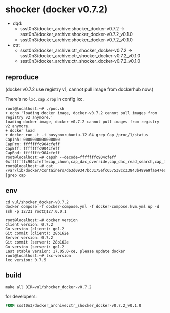 # shocker (docker v0.7.2)

* dqd: 
    * ssst0n3/docker_archive:shocker_docker-v0.7.2 -> ssst0n3/docker_archive:shocker_docker-v0.7.2_v0.1.0
    * ssst0n3/docker_archive:shocker_docker-v0.7.2_v0.1.0
* ctr: 
    * ssst0n3/docker_archive:ctr_shocker_docker-v0.7.2 -> ssst0n3/docker_archive:ctr_shocker_docker-v0.7.2_v0.1.0
    * ssst0n3/docker_archive:ctr_shocker_docker-v0.7.2_v0.1.0

## reproduce

(docker v0.7.2 use registry v1, cannot pull image from dockerhub now.)

There's no `lxc.cap.drop` in config.lxc.

```shell
root@localhost:~# ./poc.sh 
+ echo 'loading docker image, docker-v0.7.2 cannot pull images from registry v2 anymore.'
loading docker image, docker-v0.7.2 cannot pull images from registry v2 anymore.
+ docker load
+ docker run -t -i busybox:ubuntu-12.04 grep Cap /proc/1/status
CapInh:	0000000000000000
CapPrm:	fffffffc904cfeff
CapEff:	fffffffc904cfeff
CapBnd:	fffffffc904cfeff
root@localhost:~# capsh --decode=fffffffc904cfeff
0xfffffffc904cfeff=cap_chown,cap_dac_override,cap_dac_read_search,cap_fowner,cap_fsetid,cap_kill,cap_setgid,cap_setuid,cap_linux_immutable,cap_net_bind_service,cap_net_broadcast,cap_net_admin,cap_net_raw,cap_ipc_lock,cap_ipc_owner,cap_sys_chroot,cap_sys_ptrace,cap_sys_boot,cap_lease,cap_setfcap,cap_syslog,35,36,37,38,39,40,41,42,43,44,45,46,47,48,49,50,51,52,53,54,55,56,57,58,59,60,61,62,63
root@localhost:~# cat /var/lib/docker/containers/d63d09347bc3175efc657538cc33843b499e9fa647e694223d8714b86d9cb5aa/config.lxc |grep cap
```

## env

```shell
cd vul/shocker_docker-v0.7.2
docker compose -f docker-compose.yml -f docker-compose.kvm.yml up -d
ssh -p 12721 root@127.0.0.1
```

```shell
root@localhost:~# docker version
Client version: 0.7.2
Go version (client): go1.2
Git commit (client): 28b162e
Server version: 0.7.2
Git commit (server): 28b162e
Go version (server): go1.2
Last stable version: 17.05.0-ce, please update docker
root@localhost:~# lxc-version 
lxc version: 0.7.5
```

## build

```shell
make all DIR=vul/shocker_docker-v0.7.2
```

for developers:

```dockerfile
FROM ssst0n3/docker_archive:ctr_shocker_docker-v0.7.2_v0.1.0
```
